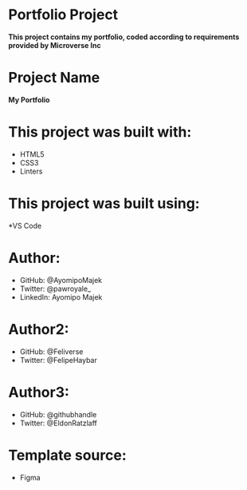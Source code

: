 # Portfolio Project
**This project contains my portfolio, coded according to requirements provided by Microverse Inc**

# Project Name
**My Portfolio**

# This project was built with:
* HTML5 
* CSS3
* Linters

# This project was built using:
*VS Code

# Author:
* GitHub: @AyomipoMajek
* Twitter: @pawroyale_
* LinkedIn: Ayomipo Majek

# Author2:
* GitHub: @Feliverse
* Twitter: @FelipeHaybar

# Author3:
* GitHub: @githubhandle
* Twitter: @EldonRatzlaff

# Template source: 
* Figma


